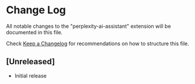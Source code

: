 # Change Log

All notable changes to the "perplexity-ai-assistant" extension will be documented in this file.

Check [Keep a Changelog](http://keepachangelog.com/) for recommendations on how to structure this file.

## [Unreleased]

- Initial release
